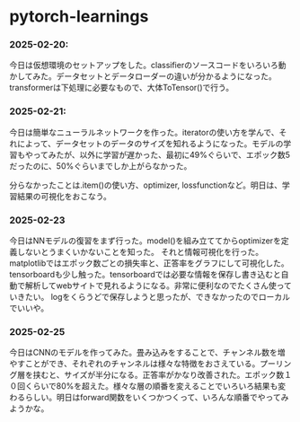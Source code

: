 # pytorch-learnings

### 2025-02-20:

今日は仮想環境のセットアップをした。classifierのソースコードをいろいろ動かしてみた。データセットとデータローダーの違いが分かるようになった。transformerは下処理に必要なもので、大体ToTensor()で行う。


### 2025-02-21:

今日は簡単なニューラルネットワークを作った。iteratorの使い方を学んで、それによって、データセットのデータのサイズを知れるようになった。モデルの学習もやってみたが、以外に学習が遅かった、最初に49%ぐらいで、エポック数5だったのに、50%ぐらいまでしか上がらなかった。

分らなかったことは.item()の使い方、optimizer, lossfunctionなど。明日は、学習結果の可視化をおこなう。


### 2025-02-23

今日はNNモデルの復習をまず行った。model()を組み立ててからoptimizerを定義しないとうまくいかないことを知った。
それと情報可視化を行った。matplotlibではエポック数ごとの損失率と、正答率をグラフにして可視化した。
tensorboardも少し触った。tensorboardでは必要な情報を保存し書き込むと自動で解析してwebサイトで見れるようになる。非常に便利なのでたくさん使っていきたい。
logをくらうどで保存しようと思ったが、できなかったのでローカルでいいや。

### 2025-02-25

今日はCNNのモデルを作ってみた。畳み込みをすることで、チャンネル数を増やすことができ、それぞれのチャンネルは様々な特徴をおさえている。プーリング層を挟むと、サイズが半分になる。正答率がかなり改善された。エポック数１０回くらいで80%を超えた。様々な層の順番を変えることでいろいろ結果も変わるらしい。明日はforward関数をいくつかつくって、いろんな順番でやってみようかな。